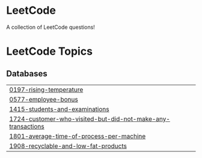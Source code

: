 # LeetCode
A collection of LeetCode questions!

<!---LeetCode Topics Start-->
# LeetCode Topics
## Databases
|  |
| ------- |
| [0197-rising-temperature](https://github.com/leighdavis-me/LeetCode/tree/master/0197-rising-temperature) |
| [0577-employee-bonus](https://github.com/leighdavis-me/LeetCode/tree/master/0577-employee-bonus) |
| [1415-students-and-examinations](https://github.com/leighdavis-me/LeetCode/tree/master/1415-students-and-examinations) |
| [1724-customer-who-visited-but-did-not-make-any-transactions](https://github.com/leighdavis-me/LeetCode/tree/master/1724-customer-who-visited-but-did-not-make-any-transactions) |
| [1801-average-time-of-process-per-machine](https://github.com/leighdavis-me/LeetCode/tree/master/1801-average-time-of-process-per-machine) |
| [1908-recyclable-and-low-fat-products](https://github.com/leighdavis-me/LeetCode/tree/master/1908-recyclable-and-low-fat-products) |
<!---LeetCode Topics End-->
